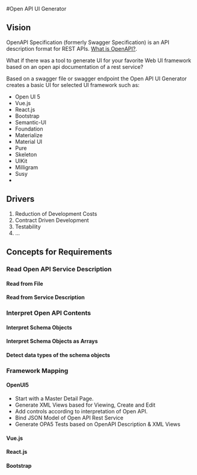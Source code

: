 #Open API UI Generator

## Vision

OpenAPI Specification (formerly Swagger Specification) is an API description format for REST APIs. [What is OpenAPI?](https://swagger.io/docs/specification/about/).

What if there was a tool to generate UI for your favorite Web UI framework based on an open api documentation of a rest service?

Based on a swagger file or swagger endpoint the Open API UI Generator creates a basic UI for selected UI framework such as:

- Open UI 5
- Vue.js
- React.js
- Bootstrap
- Semantic-UI
- Foundation
- Materialize
- Material UI
- Pure
- Skeleton
- UIKit
- Milligram
- Susy
-

## Drivers

1. Reduction of Development Costs
2. Contract Driven Development
3. Testability
4. ...

## Concepts for Requirements

### Read Open API Service Description

#### Read from File

#### Read from Service Description

### Interpret Open API Contents

#### Interpret Schema Objects

#### Interpret Schema Objects as Arrays

#### Detect data types of the schema objects

### Framework Mapping

#### OpenUI5

- Start with a Master Detail Page.
- Generate XML Views based for Viewing, Create and Edit
- Add controls according to interpretation of Open API.
- Bind JSON Model of Open API Rest Service
- Generate OPA5 Tests based on OpenAPI Description & XML Views

#### Vue.js

#### React.js

#### Bootstrap
